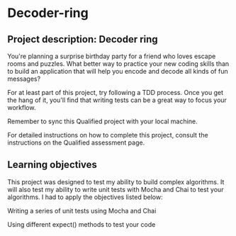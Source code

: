 # Decoder-ring

## Project description: Decoder ring
You're planning a surprise birthday party for a friend who loves escape rooms and puzzles. What better way to practice your new coding skills than to build an application that will help you encode and decode all kinds of fun messages?

For at least part of this project, try following a TDD process. Once you get the hang of it, you'll find that writing tests can be a great way to focus your workflow.

Remember to sync this Qualified project with your local machine.

For detailed instructions on how to complete this project, consult the instructions on the Qualified assessment page.

## Learning objectives
This project was designed to test my ability to build complex algorithms. It will also test my ability to write unit tests with Mocha and Chai to test your algorithms. I had to apply the objectives listed below:

Writing a series of unit tests using Mocha and Chai

Using different expect() methods to test your code

